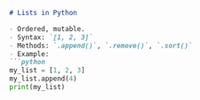 ```markdown
# Lists in Python

- Ordered, mutable.
- Syntax: `[1, 2, 3]`
- Methods: `.append()`, `.remove()`, `.sort()`
- Example:
```python
my_list = [1, 2, 3]
my_list.append(4)
print(my_list)
```
```
